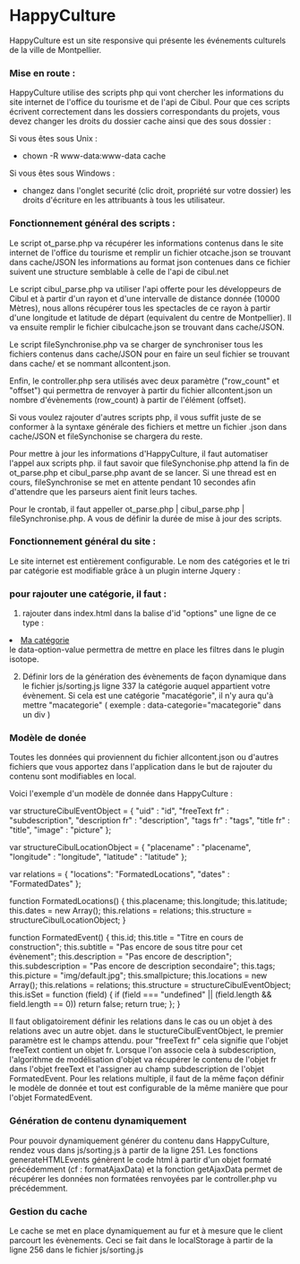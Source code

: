 HappyCulture
============

HappyCulture est un site responsive qui présente les événements culturels de la ville de Montpellier.

### Mise en route :

HappyCulture utilise des scripts php qui vont chercher les informations du site internet de l'office du tourisme et de l'api de Cibul. Pour que ces scripts écrivent correctement dans les dossiers correspondants du projets, vous devez changer les droits du dossier cache ainsi que des sous dossier : 

Si vous êtes sous Unix : 

* chown -R www-data:www-data cache

Si vous êtes sous Windows :

* changez dans l'onglet securité (clic droit, propriété sur votre dossier) les droits d'écriture en les attribuants à tous les utilisateur.

### Fonctionnement général des scripts :

Le script ot_parse.php va récupérer les informations contenus dans le site internet de l'office du tourisme et remplir un fichier otcache.json se trouvant dans cache/JSON les informations au format json contenues dans ce fichier suivent une structure semblable à celle de l'api de cibul.net

Le script cibul_parse.php va utiliser l'api offerte pour les développeurs de Cibul et à partir d'un rayon et d'une intervalle de distance donnée (10000 Mètres), nous allons récupérer tous les spectacles de ce rayon à partir d'une longitude et latitude de départ (equivalent du centre de Montpellier). Il va ensuite remplir le fichier cibulcache.json se trouvant dans cache/JSON.

Le script fileSynchronise.php va se charger de synchroniser tous les fichiers contenus dans cache/JSON pour en faire un seul fichier se trouvant dans cache/ et se nommant allcontent.json.

Enfin, le controller.php sera utilisés avec deux paramètre ("row_count" et "offset") qui permettra de renvoyer à partir du fichier allcontent.json un nombre d'évènements (row_count) à partir de l'élément (offset).

Si vous voulez rajouter d'autres scripts php, il vous suffit juste de se conformer à la syntaxe générale des fichiers et mettre un fichier .json dans cache/JSON et fileSynchonise se chargera du reste. 

Pour mettre à jour les informations d'HappyCulture, il faut automatiser l'appel aux scripts php. il faut savoir que fileSynchonise.php attend la fin de ot_parse.php et cibul_parse.php avant de se lancer. Si une thread est en cours, fileSynchronise se met en attente pendant 10 secondes afin d'attendre que les parseurs aient finit leurs taches.

Pour le crontab, il faut appeller ot_parse.php | cibul_parse.php | fileSynchronise.php. A vous de définir la durée de mise à jour des scripts.

### Fonctionnement général du site : 

Le site internet est entièrement configurable. Le nom des catégories et le tri par catégorie est modifiable grâce à un plugin interne Jquery :

### pour rajouter une catégorie, il faut : 

1) rajouter dans index.html dans la balise d'id "options" une ligne de ce type :

<li><a href="#filter" data-option-value="macategorie" class="selected button orange glo\
ssy">Ma catégorie</a></li>
le data-option-value permettra de mettre en place les filtres dans le plugin isotope. 

2) Définir lors de la génération des évènements de façon dynamique dans le fichier js/sorting.js ligne 337 la catégorie auquel appartient votre évènement. Si cela est une catégorie "macatégorie", il n'y aura qu'à mettre "macategorie" ( exemple : data-categorie="macategorie" dans un div )

### Modèle de donée 

Toutes les données qui proviennent du fichier allcontent.json ou d'autres fichiers que vous apportez dans l'application dans le but de rajouter du contenu sont modifiables en local. 

Voici l'exemple d'un modèle de donnée dans HappyCulture :

var structureCibulEventObject = {
	"uid"	: "id",
	"freeText fr" : "subdescription",
	"description fr" : "description",
	"tags fr" : "tags",
	"title fr" : "title",
	"image" : "picture"
};

var structureCibulLocationObject = {
	"placename" : "placename",
	"longitude" : "longitude",
	"latitude" 	: "latitude"
};


var relations = {
	"locations": "FormatedLocations",
	"dates" : "FormatedDates"
};

function FormatedLocations() {
	this.placename;
	this.longitude;
	this.latitude;
	this.dates = new Array();
	this.relations = relations;
	this.structure = structureCibulLocationObject;
}

function FormatedEvent() {
	this.id;
	this.title = "Titre en cours de construction";
	this.subtitle = "Pas encore de sous titre pour cet évènement";
	this.description = "Pas encore de description";
	this.subdescription = "Pas encore de description secondaire";
	this.tags;
	this.picture = "img/default.jpg";
	this.smallpicture;
	this.locations = new Array();
	this.relations = relations;
	this.structure = structureCibulEventObject;
	this.isSet = function (field) {
		if (field === "undefined" || (field.length && field.length == 0))
			return false;
		return true;
	};
}

Il faut obligatoirement définir les relations dans le cas ou un objet à des relations avec un autre objet. 
dans le stuctureCibulEventObject, le premier paramètre est le champs attendu. pour "freeText fr" cela signifie que l'objet freeText contient un objet fr. Lorsque l'on associe cela à subdescription, l'algorithme de modélisation d'objet va récupérer le contenu de l'objet fr dans l'objet freeText et l'assigner au champ subdescription de l'objet FormatedEvent. Pour les relations multiple, il faut de la même façon définir le modèle de donnée et tout est configurable de la même manière que pour l'objet FormatedEvent.


### Génération de contenu dynamiquement

Pour pouvoir dynamiquement générer du contenu dans HappyCulture, rendez vous dans js/sorting.js à partir de la ligne 251. Les fonctions generateHTMLEvents génèrent le code html à partir d'un objet formaté précédemment (cf : formatAjaxData) et la fonction getAjaxData permet de récupérer les données non formatées renvoyées par le controller.php vu précédemment.

### Gestion du cache

Le cache se met en place dynamiquement au fur et à mesure que le client parcourt les évènements. Ceci se fait dans le localStorage à partir de la ligne 256 dans le fichier js/sorting.js